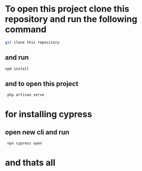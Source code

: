 # To open this project clone this repository and run the following command

```bash
git clone this repository
```

## and run

```bash
npm install
```

## and to open this project

```bash
 php artisan serve
```

# for installing cypress

## open new cli and run

```bash
 npx cypress open
```

# and thats all
